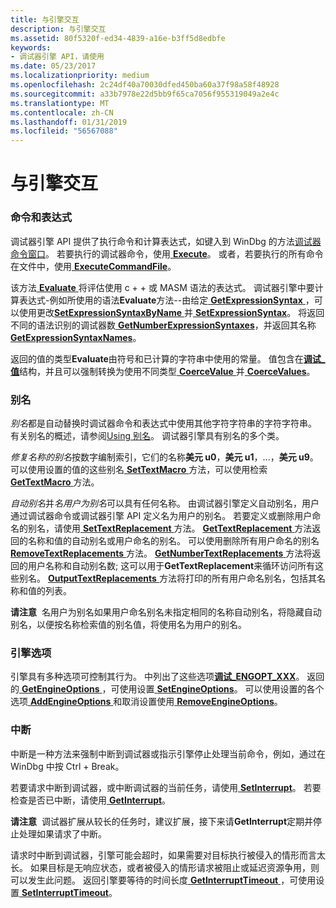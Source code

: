 ```yaml
---
title: 与引擎交互
description: 与引擎交互
ms.assetid: 80f5320f-ed34-4839-a16e-b3ff5d8edbfe
keywords:
- 调试器引擎 API，请使用
ms.date: 05/23/2017
ms.localizationpriority: medium
ms.openlocfilehash: 2c24df40a70030dfed450ba60a37f98a58f48928
ms.sourcegitcommit: a33b7978e22d5bb9f65ca7056f955319049a2e4c
ms.translationtype: MT
ms.contentlocale: zh-CN
ms.lasthandoff: 01/31/2019
ms.locfileid: "56567088"
---
```

# <a name="interacting-with-the-engine"></a>与引擎交互


### <a name="span-idcommandsandexpressionsspanspan-idcommandsandexpressionsspancommands-and-expressions"></a><span id="commands_and_expressions"></span><span id="COMMANDS_AND_EXPRESSIONS"></span>命令和表达式

调试器引擎 API 提供了执行命令和计算表达式，如键入到 WinDbg 的方法[调试器命令窗口](the-debugger-command-window.md)。 若要执行的调试器命令，使用[ **Execute**](https://msdn.microsoft.com/library/windows/hardware/ff543208)。 或者，若要执行的所有命令在文件中，使用[ **ExecuteCommandFile**](https://msdn.microsoft.com/library/windows/hardware/ff543215)。

该方法[ **Evaluate** ](https://msdn.microsoft.com/library/windows/hardware/ff543046)将评估使用 c + + 或 MASM 语法的表达式。 调试器引擎中要计算表达式-例如所使用的语法**Evaluate**方法--由给定[ **GetExpressionSyntax** ](https://msdn.microsoft.com/library/windows/hardware/ff546701) ，可以使用更改[**SetExpressionSyntaxByName** ](https://msdn.microsoft.com/library/windows/hardware/ff556697)并[ **SetExpressionSyntax**](https://msdn.microsoft.com/library/windows/hardware/ff556696)。 将返回不同的语法识别的调试器数[ **GetNumberExpressionSyntaxes**](https://msdn.microsoft.com/library/windows/hardware/ff547913)，并返回其名称[ **GetExpressionSyntaxNames**](https://msdn.microsoft.com/library/windows/hardware/ff546708)。

返回的值的类型**Evaluate**由符号和已计算的字符串中使用的常量。 值包含在[**调试\_值**](https://msdn.microsoft.com/library/windows/hardware/ff541719)结构，并且可以强制转换为使用不同类型[ **CoerceValue** ](https://msdn.microsoft.com/library/windows/hardware/ff539158)并[ **CoerceValues**](https://msdn.microsoft.com/library/windows/hardware/ff539162)。

### <a name="span-idaliasesspanspan-idaliasesspanaliases"></a><span id="aliases"></span><span id="ALIASES"></span>别名

*别名*都是自动替换时调试器命令和表达式中使用其他字符字符串的字符字符串。 有关别名的概述，请参阅[Using 别名](using-aliases.md)。 调试器引擎具有别名的多个类。

*修复名称的别名*按数字编制索引，它们的名称**美元 u0**，**美元 u1**，...，**美元 u9**。 可以使用设置的值的这些别名[ **SetTextMacro** ](https://msdn.microsoft.com/library/windows/hardware/ff556809)方法，可以使用检索[ **GetTextMacro** ](https://msdn.microsoft.com/library/windows/hardware/ff549270)方法。

*自动别名*并*名用户为别名*可以具有任何名称。 由调试器引擎定义自动别名，用户通过调试器命令或调试器引擎 API 定义名为用户的别名。 若要定义或删除用户命名的别名，请使用[ **SetTextReplacement** ](https://msdn.microsoft.com/library/windows/hardware/ff556818)方法。 [ **GetTextReplacement** ](https://msdn.microsoft.com/library/windows/hardware/ff549280)方法返回的名称和值的自动别名或用户命名的别名。 可以使用删除所有用户命名的别名[ **RemoveTextReplacements** ](https://msdn.microsoft.com/library/windows/hardware/ff554548)方法。 [ **GetNumberTextReplacements** ](https://msdn.microsoft.com/library/windows/hardware/ff547988)方法将返回的用户名称和自动别名数; 这可以用于**GetTextReplacement**来循环访问所有这些别名。 [ **OutputTextReplacements** ](https://msdn.microsoft.com/library/windows/hardware/ff553268)方法将打印的所有用户命名别名，包括其名称和值的列表。

**请注意**  名用户为别名如果用户命名别名未指定相同的名称自动别名，将隐藏自动别名，以便按名称检索值的别名值，将使用名为用户的别名。

 

### <a name="span-idengineoptionsspanspan-idengineoptionsspanengine-options"></a><span id="engine_options"></span><span id="ENGINE_OPTIONS"></span>引擎选项

引擎具有多种选项可控制其行为。 中列出了这些选项[**调试\_ENGOPT\_XXX**](https://msdn.microsoft.com/library/windows/hardware/ff541475)。 返回的[ **GetEngineOptions** ](https://msdn.microsoft.com/library/windows/hardware/ff546598) ，可使用设置[ **SetEngineOptions**](https://msdn.microsoft.com/library/windows/hardware/ff556670)。 可以使用设置的各个选项[ **AddEngineOptions** ](https://msdn.microsoft.com/library/windows/hardware/ff537884)和取消设置使用[ **RemoveEngineOptions**](https://msdn.microsoft.com/library/windows/hardware/ff554491)。

### <a name="span-idinterruptsspanspan-idinterruptsspaninterrupts"></a><span id="interrupts"></span><span id="INTERRUPTS"></span>中断

中断是一种方法来强制中断到调试器或指示引擎停止处理当前命令，例如，通过在 WinDbg 中按 Ctrl + Break。

若要请求中断到调试器，或中断调试器的当前任务，请使用[ **SetInterrupt**](https://msdn.microsoft.com/library/windows/hardware/ff556722)。 若要检查是否已中断，请使用[ **GetInterrupt**](https://msdn.microsoft.com/library/windows/hardware/ff546944)。

**请注意**  调试器扩展从较长的任务时，建议扩展，接下来请**GetInterrupt**定期并停止处理如果请求了中断。

 

请求时中断到调试器，引擎可能会超时，如果需要对目标执行被侵入的情形而言太长。 如果目标是无响应状态，或者被侵入的情形请求被阻止或延迟资源争用，则可以发生此问题。 返回引擎要等待的时间长度[ **GetInterruptTimeout** ](https://msdn.microsoft.com/library/windows/hardware/ff546955) ，可使用设置[ **SetInterruptTimeout**](https://msdn.microsoft.com/library/windows/hardware/ff556725)。

 

 





